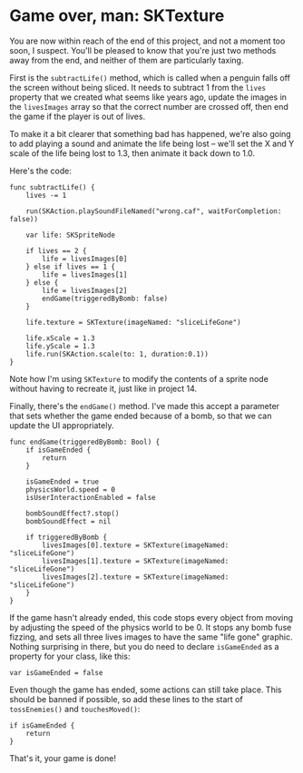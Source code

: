 # Game over, man: SKTexture

<!-- YOUTUBE: HqrrsfA0sbA -->

You are now within reach of the end of this project, and not a moment too soon, I suspect. You'll be pleased to know that you're just two methods away from the end, and neither of them are particularly taxing.

First is the `subtractLife()` method, which is called when a penguin falls off the screen without being sliced. It needs to subtract 1 from the `lives` property that we created what seems like years ago, update the images in the `livesImages` array so that the correct number are crossed off, then end the game if the player is out of lives.

To make it a bit clearer that something bad has happened, we're also going to add playing a sound and animate the life being lost – we'll set the X and Y scale of the life being lost to 1.3, then animate it back down to 1.0.

Here's the code:

    func subtractLife() {
        lives -= 1

        run(SKAction.playSoundFileNamed("wrong.caf", waitForCompletion: false))

        var life: SKSpriteNode

        if lives == 2 {
            life = livesImages[0]
        } else if lives == 1 {
            life = livesImages[1]
        } else {
            life = livesImages[2]
            endGame(triggeredByBomb: false)
        }

        life.texture = SKTexture(imageNamed: "sliceLifeGone")

        life.xScale = 1.3
        life.yScale = 1.3
        life.run(SKAction.scale(to: 1, duration:0.1))
    }

Note how I'm using `SKTexture` to modify the contents of a sprite node without having to recreate it, just like in project 14.

Finally, there's the `endGame()` method. I've made this accept a parameter that sets whether the game ended because of a bomb, so that we can update the UI appropriately.

    func endGame(triggeredByBomb: Bool) {
        if isGameEnded {
            return
        }

        isGameEnded = true
        physicsWorld.speed = 0
        isUserInteractionEnabled = false

        bombSoundEffect?.stop()
        bombSoundEffect = nil

        if triggeredByBomb {
            livesImages[0].texture = SKTexture(imageNamed: "sliceLifeGone")
            livesImages[1].texture = SKTexture(imageNamed: "sliceLifeGone")
            livesImages[2].texture = SKTexture(imageNamed: "sliceLifeGone")
        }
    }

If the game hasn't already ended, this code stops every object from moving by adjusting the speed of the physics world to be 0. It stops any bomb fuse fizzing, and sets all three lives images to have the same "life gone" graphic. Nothing surprising in there, but you do need to declare `isGameEnded` as a property for your class, like this:

    var isGameEnded = false

Even though the game has ended, some actions can still take place. This should be banned if possible, so add these lines to the start of `tossEnemies()` and `touchesMoved()`:

    if isGameEnded {
        return
    }

That's it, your game is done!
